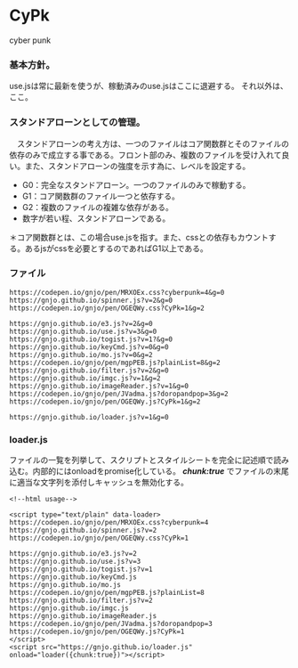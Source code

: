 # CyPk
cyber punk 
### 基本方針。
use.jsは常に最新を使うが、稼動済みのuse.jsはここに退避する。
それ以外は、ここ。
### スタンドアローンとしての管理。
　スタンドアローンの考え方は、一つのファイルはコア関数群とそのファイルの依存のみで成立する事である。フロント部のみ、複数のファイルを受け入れて良い。また、スタンドアローンの強度を示す為に、レベルを設定する。 
- G0：完全なスタンドアローン。一つのファイルのみで稼動する。
- G1：コア関数群のファイル一つと依存する。
- G2：複数のファイルの複雑な依存がある。
- 数字が若い程、スタンドアローンである。

 ＊コア関数群とは、この場合use.jsを指す。また、cssとの依存もカウントする。あるjsがcssを必要とするのであればG1以上である。
### ファイル
```
https://codepen.io/gnjo/pen/MRXOEx.css?cyberpunk=4&g=0
https://gnjo.github.io/spinner.js?v=2&g=0
https://codepen.io/gnjo/pen/OGEQWy.css?CyPk=1&g=2
 
https://gnjo.github.io/e3.js?v=2&g=0
https://gnjo.github.io/use.js?v=3&g=0
https://gnjo.github.io/togist.js?v=1?&g=0
https://gnjo.github.io/keyCmd.js?v=0&g=0
https://gnjo.github.io/mo.js?v=0&g=2
https://codepen.io/gnjo/pen/mgpPEB.js?plainList=8&g=2
https://gnjo.github.io/filter.js?v=2&g=0
https://gnjo.github.io/imgc.js?v=1&g=2
https://gnjo.github.io/imageReader.js?v=1&g=0
https://codepen.io/gnjo/pen/JVadma.js?doropandpop=3&g=2
https://codepen.io/gnjo/pen/OGEQWy.js?CyPk=1&g=2

https://gnjo.github.io/loader.js?v=1&g=0
```

### loader.js
ファイルの一覧を列挙して、スクリプトとスタイルシートを完全に記述順で読み込む。内部的にはonloadをpromise化している。
___chunk:true___ でファイルの末尾に適当な文字列を添付しキャッシュを無効化する。

```
<!--html usage-->

<script type="text/plain" data-loader>
https://codepen.io/gnjo/pen/MRXOEx.css?cyberpunk=4
https://gnjo.github.io/spinner.js?v=2
https://codepen.io/gnjo/pen/OGEQWy.css?CyPk=1
 
https://gnjo.github.io/e3.js?v=2
https://gnjo.github.io/use.js?v=3
https://gnjo.github.io/togist.js?v=1
https://gnjo.github.io/keyCmd.js
https://gnjo.github.io/mo.js
https://codepen.io/gnjo/pen/mgpPEB.js?plainList=8
https://gnjo.github.io/filter.js?v=2
https://gnjo.github.io/imgc.js
https://gnjo.github.io/imageReader.js
https://codepen.io/gnjo/pen/JVadma.js?doropandpop=3
https://codepen.io/gnjo/pen/OGEQWy.js?CyPk=1
</script>
<script src="https://gnjo.github.io/loader.js" onload="loader({chunk:true})"></script>

```
